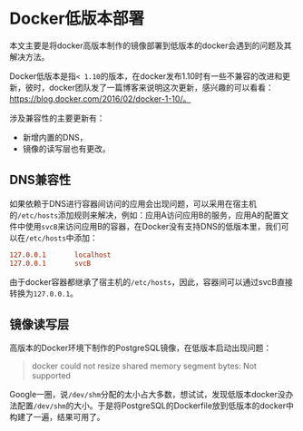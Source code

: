 # Docker低版本部署

本文主要是将docker高版本制作的镜像部署到低版本的docker会遇到的问题及其解决方法。

Docker低版本是指`< 1.10`的版本，在docker发布1.10时有一些不兼容的改进和更新，彼时，docker团队发了一篇博客来说明这次更新，感兴趣的可以看看： https://blog.docker.com/2016/02/docker-1-10/。

涉及兼容性的主要更新有：

- 新增内置的DNS，
- 镜像的读写层也有更改。

## DNS兼容性

如果依赖于DNS进行容器间访问的应用会出现问题，可以采用在宿主机的`/etc/hosts`添加规则来解决，例如：应用A访问应用B的服务，应用A的配置文件中使用`svcB`来访问应用B的容器，在Docker没有支持DNS的低版本里，我们可以在`/etc/hosts`中添加：

```conf
127.0.0.1       localhost
127.0.0.1       svcB
```

由于docker容器都继承了宿主机的`/etc/hosts`，因此，容器间可以通过svcB直接转换为`127.0.0.1`。

## 镜像读写层

高版本的Docker环境下制作的PostgreSQL镜像，在低版本启动出现问题：

> docker could not resize shared memory segment bytes: Not supported

Google一圈，说`/dev/shm`分配的太小占大多数，想试试，发现低版本docker没办法配置`/dev/shm`的大小。于是将PostgreSQL的Dockerfile放到低版本的docker中构建了一遍，结果可用了。